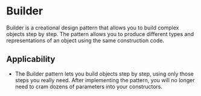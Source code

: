 # Builder

Builder is a creational design pattern that allows you to build complex objects step by step. The pattern allows you to produce different types and representations of an object using the same construction code.

## Applicability

- The Builder pattern lets you build objects step by step, using only those steps you really need. After implementing the pattern, you will no longer need to cram dozens of parameters into your constructors.